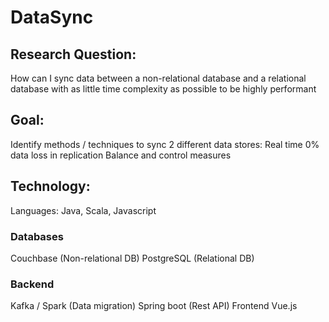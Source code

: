 # DataSync

## Research Question: 
How can I sync data between a non-relational database and a relational database with as little time complexity as possible to be highly performant

## Goal: 
Identify methods / techniques to sync 2 different data stores:
Real time
0% data loss in replication
Balance and control measures

## Technology: 
Languages: Java, Scala, Javascript
### Databases
Couchbase (Non-relational DB)
PostgreSQL (Relational DB)
### Backend
Kafka / Spark (Data migration)
Spring boot (Rest API)
Frontend
Vue.js


